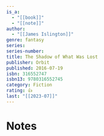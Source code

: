 ```yaml
---
is_a:
  - "[[book]]"
  - "[[note]]"
author:
  - "[[James Islington]]"
genre: fantasy
series: 
series-number: 
title: The Shadow of What Was Lost
publisher: Orbit
published: 2016-07-19
isbn: 316552747
isbn13: 9780316552745
category: Fiction
rating: 👍
last: "[[2023-07]]"
---
```

# Notes
